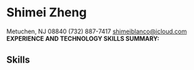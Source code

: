 # Shimei Zheng
Metuchen, NJ 08840
 (732) 887-7417
 shimeiblanco@icloud.com
 **EXPERIENCE AND TECHNOLOGY SKILLS SUMMARY:**
## Skills
